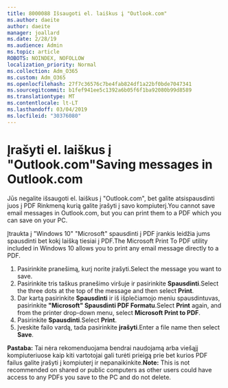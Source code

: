 ```yaml
---
title: 8000088 Išsaugoti el. laiškus į "Outlook.com"
ms.author: daeite
author: daeite
manager: joallard
ms.date: 2/28/19
ms.audience: Admin
ms.topic: article
ROBOTS: NOINDEX, NOFOLLOW
localization_priority: Normal
ms.collection: Adm_O365
ms.custom: Adm_O365
ms.openlocfilehash: 27f7c36576c7be4fab824df1a22bf0bde7047341
ms.sourcegitcommit: b1fef941ee5c1392a6b05f6f1ba92080b99d8589
ms.translationtype: MT
ms.contentlocale: lt-LT
ms.lasthandoff: 03/04/2019
ms.locfileid: "30376080"
---
```

# <a name="saving-messages-in-outlookcom"></a><span data-ttu-id="ac760-102">Įrašyti el. laiškus į "Outlook.com"</span><span class="sxs-lookup"><span data-stu-id="ac760-102">Saving messages in Outlook.com</span></span>

<span data-ttu-id="ac760-103">Jūs negalite išsaugoti el. laiškus į "Outlook.com", bet galite atsispausdinti juos į PDF Rinkmeną kurią galite įrašyti į savo kompiuterį.</span><span class="sxs-lookup"><span data-stu-id="ac760-103">You cannot save email messages in Outlook.com, but you can print them to a PDF which you can save on your PC.</span></span>

<span data-ttu-id="ac760-104">Įtraukta į "Windows 10" "Microsoft" spausdinti į PDF įrankis leidžia jums spausdinti bet kokį laišką tiesiai į PDF.</span><span class="sxs-lookup"><span data-stu-id="ac760-104">The Microsoft Print To PDF utility included in Windows 10 allows you to print any email message directly to a PDF.</span></span>

1. <span data-ttu-id="ac760-105">Pasirinkite pranešimą, kurį norite įrašyti.</span><span class="sxs-lookup"><span data-stu-id="ac760-105">Select the message you want to save.</span></span>
2. <span data-ttu-id="ac760-106">Pasirinkite tris taškus pranešimo viršuje ir pasirinkite **Spausdinti**.</span><span class="sxs-lookup"><span data-stu-id="ac760-106">Select the three dots at the top of the message and then select **Print**.</span></span>
3. <span data-ttu-id="ac760-107">Dar kartą pasirinkite **Spausdinti** ir iš išplečiamojo meniu spausdintuvas, pasirinkite **"Microsoft" Spausdinti PDF Formatu**.</span><span class="sxs-lookup"><span data-stu-id="ac760-107">Select **Print** again, and from the printer drop-down menu, select **Microsoft Print to PDF**.</span></span>
4. <span data-ttu-id="ac760-108">Pasirinkite **Spausdinti**.</span><span class="sxs-lookup"><span data-stu-id="ac760-108">Select **Print**.</span></span>
5. <span data-ttu-id="ac760-109">Įveskite failo vardą, tada pasirinkite **įrašyti**.</span><span class="sxs-lookup"><span data-stu-id="ac760-109">Enter a file name then select **Save**.</span></span>

<span data-ttu-id="ac760-110">**Pastaba:** Tai nėra rekomenduojama bendrai naudojamą arba viešąjį kompiuteriuose kaip kiti vartotojai gali turėti prieigą prie bet kurios PDF failus galite įrašyti į kompiuterį ir nepanaikinkite.</span><span class="sxs-lookup"><span data-stu-id="ac760-110">**Note:** This is not recommended on shared or public computers as other users could have access to any PDFs you save to the PC and do not delete.</span></span>